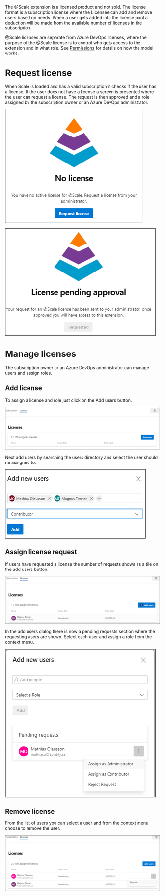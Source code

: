 The @Scale extension is a licensed product and not sold. The license format is a subscription license where the Licensee can add and remove users based on needs. When a user gets added into the license pool a deduction will be made from the available number of licenses in the subscription.

@Scale licenses are separate from Azure DevOps licenses, where the purpose of the @Scale license is to control who gets access to the extension and in what role. See [Permissions](/docs/Administration/Permissions.md) for details on how the model works.

# Request license

When Scale is loaded and has a valid subscription it checks if the user has a license. If the user does not have a license a screen is presented where the user can request a license. The request is then approved and a role assigned by the subscription owner or an Azure DevOps administrator.


![image.png](/docs/.attachments/image-4499e73f-6cf9-4571-a8eb-afd8cc67fdba.png)

![image.png](/docs/.attachments/image-f948f6c1-e41f-481e-830b-9bf3a8e95cd0.png)

# Manage licenses

The subscription owner or an Azure DevOps administrator can manage users and assign roles.

## Add license

To assign a license and role just click on the Add users button. 

  ![image.png](/docs/.attachments/image-691e51c4-facb-4211-bd85-a3d8222eae0c.png)

Next add users by searching the users directory and select the user should ne assigned to.

  ![image.png](/docs/.attachments/image-df01a0ba-ac88-4cee-8025-c175e4e3adeb.png)

## Assign license request

If users have requested a license the number of requests shows as a tile on the add users button.

  ![image.png](/docs/.attachments/image-bdc6f3dc-15aa-4e24-9f18-c0ce641fd15f.png)

In the add users dialog there is now a pending requests section where the requesting users are shown. Select each user and assign a role from the context menu.

  ![image.png](/docs/.attachments/image-f9b145c5-b48e-412d-8068-101d4d6a96fc.png)

## Remove license

From the list of users you can select a user and from the context menu choose to remove the user.

  ![image.png](/docs/.attachments/image-8ec1ff7c-1d98-45a3-b2fb-8cc3f478f4b9.png)

